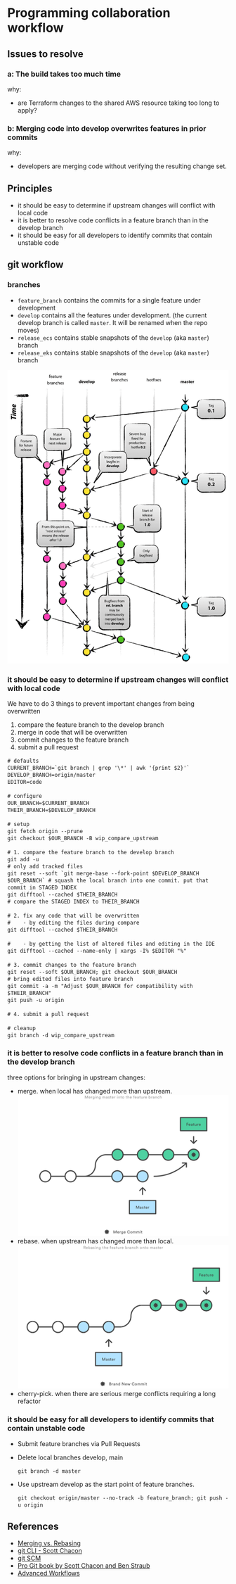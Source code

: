 # Programming collaboration workflow

## Issues to resolve

### a: The build takes too much time

why:

- are Terraform changes to the shared AWS resource taking too long to apply?

### b: Merging code into develop overwrites features in prior commits

why:

- developers are merging code without verifying the resulting change set.

## Principles

- it should be easy to determine if upstream changes will conflict with local code
- it is better to resolve code conflicts in a feature branch than in the develop branch
- it should be easy for all developers to identify commits that contain unstable code

## git workflow

### branches

- `feature_branch` contains the commits for a single feature under development
- `develop` contains all the features under development. (the current develop branch is called  `master`. It will be renamed when the repo moves)
- `release_ecs` contains stable snapshots of the `develop` (aka `master`) branch
- `release_eks` contains stable snapshots of the `develop` (aka `master`) branch

![Git Flow Branching Model](git-flow-model.png)

### it should be easy to determine if upstream changes will conflict with local code

We have to do 3 things to prevent important changes from being overwritten

1. compare the feature branch to the develop branch
2. merge in code that will be overwritten
3. commit changes to the feature branch
4. submit a pull request

```shell
# defaults
CURRENT_BRANCH=`git branch | grep '\*' | awk '{print $2}'`
DEVELOP_BRANCH=origin/master
EDITOR=code

# configure
OUR_BRANCH=$CURRENT_BRANCH
THEIR_BRANCH=$DEVELOP_BRANCH

# setup
git fetch origin --prune
git checkout $OUR_BRANCH -B wip_compare_upstream

# 1. compare the feature branch to the develop branch
git add -u                                                                 # only add tracked files
git reset --soft `git merge-base --fork-point $DEVELOP_BRANCH $OUR_BRANCH` # squash the local branch into one commit. put that commit in STAGED INDEX
git difftool --cached $THEIR_BRANCH                                        # compare the STAGED INDEX to THEIR_BRANCH

# 2. fix any code that will be overwritten
#    - by editing the files during compare
git difftool --cached $THEIR_BRANCH

#    - by getting the list of altered files and editing in the IDE
git difftool --cached --name-only | xargs -I% $EDITOR "%"

# 3. commit changes to the feature branch
git reset --soft $OUR_BRANCH; git checkout $OUR_BRANCH                     # bring edited files into feature branch
git commit -a -m "Adjust $OUR_BRANCH for compatibility with $THEIR_BRANCH"
git push -u origin

# 4. submit a pull request

# cleanup
git branch -d wip_compare_upstream
```

### it is better to resolve code conflicts in a feature branch than in the develop branch

three options for bringing in upstream changes:

- merge. when local has changed more than upstream. ![merge diagram](dia-merge.svg)
- rebase. when upstream has changed more than local. ![rebase diagram](dia-rebase.svg)
- cherry-pick. when there are serious merge conflicts requiring a long refactor

### it should be easy for all developers to identify commits that contain unstable code

- Submit feature branches via Pull Requests
- Delete local branches develop, main

  ```shell
  git branch -d master
  ```

- Use upstream develop as the start point of feature branches.

  ```shell
  git checkout origin/master --no-track -b feature_branch; git push -u origin
  ```

## References

- [Merging vs. Rebasing](https://www.atlassian.com/git/tutorials/merging-vs-rebasing)
- [git CLI - Scott Chacon](http://schacon.github.io/git/git.html)
- [git SCM](https://git-scm.com/)
- [Pro Git book by Scott Chacon and Ben Straub](https://git-scm.com/book/en/v2)
- [Advanced Workflows](http://schacon.github.io/git/gitworkflows.html)

